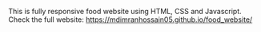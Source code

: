 This is fully responsive food website using HTML, CSS and Javascript.
Check the full website: https://mdimranhossain05.github.io/food_website/
